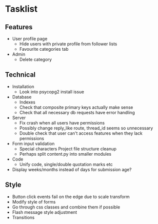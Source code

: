 # Tasklist

## Features
- User profile page
    - Hide users with private profile from follower lists
    - Favourite categories tab
- Admin
    - Delete category

## Technical
- Installation
    - Look into psycopg2 install issue
- Database
    - Indexes
    - Check that composite primary keys actually make sense
    - Check that all necessary db requests have error handling
- Server
    - Fix crash when all users have permissions
    - Possibly change reply_like route, thread_id seems so unnecessary
    - Double check that user can't access features when they lack permissions
- Form input validation 
    - Special characters
  Project file structure cleanup
    - Perhaps split content.py into smaller modules
- Code
  - Unify code, single/double quotation marks etc
- Display weeks/months instead of days for submission age?

## Style
- Button click events fail on the edge due to scale transform
- Modify style of forms
- Go through css classes and combine them if possible
- Flash message style adjustment
- Transitions 

